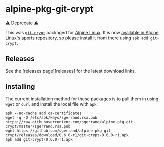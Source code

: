 # alpine-pkg-git-crypt

:warning: Deprecate :warning:

This was [`git-crypt`][git-crypt] packaged for [Alpine Linux][alpine-linux]. It is now [available in Alpine Linux's aports repository][alpine-linux-package-search], so please install it from there using `apk add git-crypt`.

## Releases

See the [releases page][releases] for the latest download links.

## Installing

The current installation method for these packages is to pull them in using
`wget` or `curl` and install the local file with `apk`:

    apk --no-cache add ca-certificates
    wget -q -O /etc/apk/keys/sgerrand.rsa.pub https://raw.githubusercontent.com/sgerrand/alpine-pkg-git-crypt/master/sgerrand.rsa.pub
    wget https://github.com/sgerrand/alpine-pkg-git-crypt/releases/download/0.6.0-r1/git-crypt-0.6.0-r1.apk
    apk add git-crypt-0.6.0-r1.apk

[alpine-linux]: https://www.alpinelinux.org
[git-crypt]: https://www.agwa.name/projects/git-crypt/
[alpine-linux-package-search]: https://pkgs.alpinelinux.org/packages?name=git-crypt

